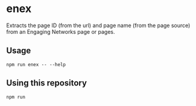 # enex

Extracts the page ID (from the url) and page name (from the page source) from an Engaging Networks page or pages.

## Usage

`npm run enex -- --help`

## Using this repository

`npm run`
